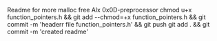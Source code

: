 Readme for more malloc free Alx 0x0D-preprocessor
chmod u+x function_pointers.h && git add --chmod=+x function_pointers.h && git commit -m 'headerr file  function_pointers.h' && git push
git add . && git commit -m 'created readme'